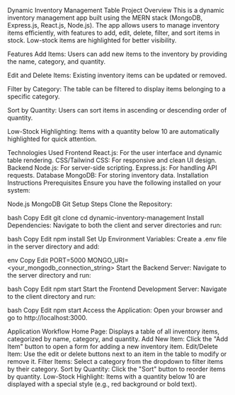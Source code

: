 Dynamic Inventory Management Table
Project Overview
This is a dynamic inventory management app built using the MERN stack (MongoDB, Express.js, React.js, Node.js). The app allows users to manage inventory items efficiently, with features to add, edit, delete, filter, and sort items in stock. Low-stock items are highlighted for better visibility.

Features
Add Items:
Users can add new items to the inventory by providing the name, category, and quantity.

Edit and Delete Items:
Existing inventory items can be updated or removed.

Filter by Category:
The table can be filtered to display items belonging to a specific category.

Sort by Quantity:
Users can sort items in ascending or descending order of quantity.

Low-Stock Highlighting:
Items with a quantity below 10 are automatically highlighted for quick attention.

Technologies Used
Frontend
React.js: For the user interface and dynamic table rendering.
CSS/Tailwind CSS: For responsive and clean UI design.
Backend
Node.js: For server-side scripting.
Express.js: For handling API requests.
Database
MongoDB: For storing inventory data.
Installation Instructions
Prerequisites
Ensure you have the following installed on your system:

Node.js
MongoDB
Git
Setup Steps
Clone the Repository:

bash
Copy
Edit
git clone <repository-url>
cd dynamic-inventory-management
Install Dependencies: Navigate to both the client and server directories and run:

bash
Copy
Edit
npm install
Set Up Environment Variables: Create a .env file in the server directory and add:

env
Copy
Edit
PORT=5000
MONGO_URI=<your_mongodb_connection_string>
Start the Backend Server: Navigate to the server directory and run:

bash
Copy
Edit
npm start
Start the Frontend Development Server: Navigate to the client directory and run:

bash
Copy
Edit
npm start
Access the Application: Open your browser and go to http://localhost:3000.

Application Workflow
Home Page:
Displays a table of all inventory items, categorized by name, category, and quantity.
Add New Item:
Click the "Add Item" button to open a form for adding a new inventory item.
Edit/Delete Item:
Use the edit or delete buttons next to an item in the table to modify or remove it.
Filter Items:
Select a category from the dropdown to filter items by their category.
Sort by Quantity:
Click the "Sort" button to reorder items by quantity.
Low-Stock Highlight:
Items with a quantity below 10 are displayed with a special style (e.g., red background or bold text).